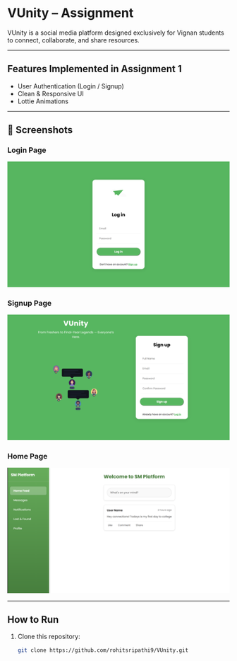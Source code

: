 # VUnity – Assignment 

VUnity is a social media platform designed exclusively for Vignan students to connect, collaborate, and share resources.

---

## Features Implemented in Assignment 1
- User Authentication (Login / Signup)
- Clean & Responsive UI
- Lottie Animations

---

## 📸 Screenshots

### Login Page
![Login Page](src/assets/Login.png)

### Signup Page
![Signup Page](src/assets/Signup.png)

### Home Page
![Home Page](home.png)

---

## How to Run
1. Clone this repository:
   ```bash
   git clone https://github.com/rohitsripathi9/VUnity.git
